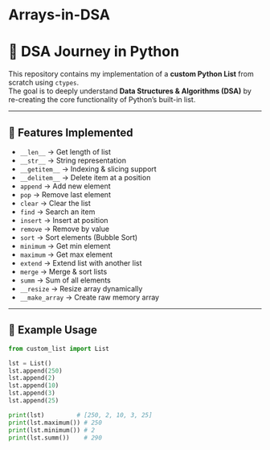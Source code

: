 # Arrays-in-DSA
# 🚀 DSA Journey in Python  

This repository contains my implementation of a **custom Python List** from scratch using `ctypes`.  
The goal is to deeply understand **Data Structures & Algorithms (DSA)** by re-creating the core functionality of Python’s built-in list.  

---

## 📌 Features Implemented  

- `__len__` → Get length of list  
- `__str__` → String representation  
- `__getitem__` → Indexing & slicing support  
- `__delitem__` → Delete item at a position  
- `append` → Add new element  
- `pop` → Remove last element  
- `clear` → Clear the list  
- `find` → Search an item  
- `insert` → Insert at position  
- `remove` → Remove by value  
- `sort` → Sort elements (Bubble Sort)  
- `minimum` → Get min element  
- `maximum` → Get max element  
- `extend` → Extend list with another list  
- `merge` → Merge & sort lists  
- `summ` → Sum of all elements  
- `__resize` → Resize array dynamically  
- `__make_array` → Create raw memory array  

---

## 📂 Example Usage  

```python
from custom_list import List

lst = List()
lst.append(250)
lst.append(2)
lst.append(10)
lst.append(3)
lst.append(25)

print(lst)         # [250, 2, 10, 3, 25]
print(lst.maximum()) # 250
print(lst.minimum()) # 2
print(lst.summ())    # 290
